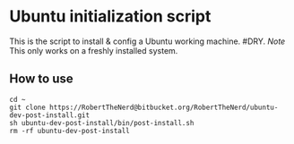 # Ubuntu initialization script
This is the script to install & config a Ubuntu working machine. #DRY.
*Note* 
This only works on a freshly installed system. 

## How to use
```
cd ~
git clone https://RobertTheNerd@bitbucket.org/RobertTheNerd/ubuntu-dev-post-install.git 
sh ubuntu-dev-post-install/bin/post-install.sh
rm -rf ubuntu-dev-post-install
```
